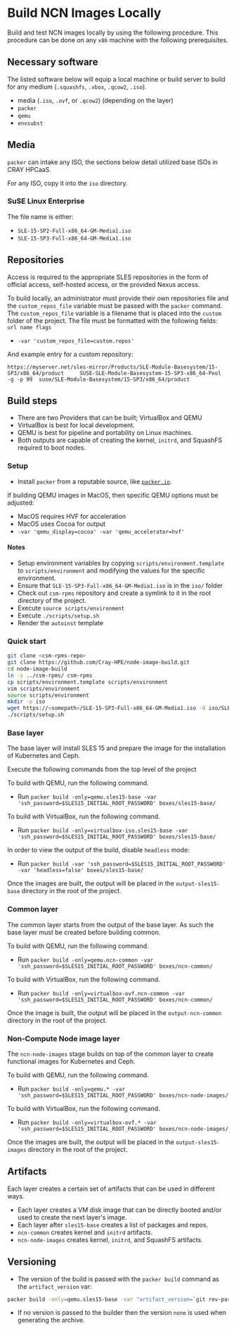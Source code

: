 # Build NCN Images Locally

Build and test NCN images locally by using the following procedure. This procedure can be done on any `x86` machine with the following prerequisites.

## Necessary software

The listed software below will equip a local machine or build server to build for any medium (`.squashfs`, `.vbox`, `.qcow2`, `.iso`).

* media (`.iso`, `.ovf`, or `.qcow2`) (depending on the layer)
* `packer`
* `qemu`
* `envsubst`

## Media

`packer` can intake any ISO, the sections below detail utilized base ISOs in CRAY HPCaaS.

For any ISO, copy it into the `iso` directory.

### SuSE Linux Enterprise

The file name is either:

* `SLE-15-SP2-Full-x86_64-GM-Media1.iso`
* `SLE-15-SP3-Full-x86_64-GM-Media1.iso`

## Repositories

Access is required to the appropriate SLES repositories in the form of official access, self-hosted access, or the provided Nexus access.

To build locally, an administrator must provide their own repositories file and the `custom_repos_file` variable must be passed with the `packer` command.
The `custom_repos_file` variable is a filename that is placed into the `custom` folder of the project.
The file must be formatted with the following fields: `url name flags`

* `-var 'custom_repos_file=custom.repos'`

And example entry for a custom repository:

`https://myserver.net/sles-mirror/Products/SLE-Module-Basesystem/15-SP3/x86_64/product     SUSE-SLE-Module-Basesystem-15-SP3-x86_64-Pool     -g -p 99  suse/SLE-Module-Basesystem/15-SP3/x86_64/product`

## Build steps

* There are two Providers that can be built; VirtualBox and QEMU
* VirtualBox is best for local development.
* QEMU is best for pipeline and portability on Linux machines.
* Both outputs are capable of creating the kernel, `initrd`, and SquashFS required to boot nodes.

### Setup

* Install `packer` from a reputable source, like [`packer.io`](https://www.packer.io/).

If building QEMU images in MacOS, then specific QEMU options must be adjusted:

* MacOS requires HVF for acceleration
* MacOS uses Cocoa for output
* `-var 'qemu_display=cocoa' -var 'qemu_accelerator=hvf'`

#### Notes

* Setup environment variables by copying `scripts/environment.template` to `scripts/environment` and modifying the values for the specific environment.
* Ensure that `SLE-15-SP3-Full-x86_64-GM-Media1.iso` is in the `iso/` folder
* Check out `csm-rpms` repository and create a symlink to it in the root directory of the project.
* Execute `source scripts/environment`
* Execute `./scripts/setup.sh`
* Render the `autoinst` template

### Quick start

```bash
git clone <csm-rpms-repo>
git clone https://github.com/Cray-HPE/node-image-build.git
cd node-image-build
ln -s ../csm-rpms/ csm-rpms
cp scripts/environment.template scripts/environment
vim scripts/environment
source scripts/environment
mkdir -p iso
wget https://<somepath>/SLE-15-SP3-Full-x86_64-GM-Media1.iso -O iso/SLE-15-SP3-Full-x86_64-GM-Media1.iso
./scripts/setup.sh
```

### Base layer

The base layer will install SLES 15 and prepare the image for the installation of Kubernetes and Ceph.

Execute the following commands from the top level of the project

To build with QEMU, run the following command.

* Run `packer build -only=qemu.sles15-base -var 'ssh_password=$SLES15_INITIAL_ROOT_PASSWORD' boxes/sles15-base/`

To build with VirtualBox, run the following command.

* Run `packer build -only=virtualbox-iso.sles15-base -var 'ssh_password=$SLES15_INITIAL_ROOT_PASSWORD' boxes/sles15-base/`

In order to view the output of the build, disable `headless` mode:

* Run `packer build -var 'ssh_password=$SLES15_INITIAL_ROOT_PASSWORD' -var 'headless=false' boxes/sles15-base/`

Once the images are built, the output will be placed in the `output-sles15-base` directory in the root of the project.

### Common layer

The common layer starts from the output of the base layer. As such the base layer must be created before building common.

To build with QEMU, run the following command.

* Run `packer build -only=qemu.ncn-common -var 'ssh_password=$SLES15_INITIAL_ROOT_PASSWORD' boxes/ncn-common/`

To build with VirtualBox, run the following command.

* Run `packer build -only=virtualbox-ovf.ncn-common -var 'ssh_password=$SLES15_INITIAL_ROOT_PASSWORD' boxes/ncn-common/`

Once the image is built, the output will be placed in the `output-ncn-common` directory in the root of the project.

### Non-Compute Node image layer

The `ncn-node-images` stage builds on top of the common layer to create functional images for Kubernetes and Ceph.

To build with QEMU, run the following command.

* Run `packer build -only=qemu.* -var 'ssh_password=$SLES15_INITIAL_ROOT_PASSWORD' boxes/ncn-node-images/`

To build with VirtualBox, run the following command.

* Run `packer build -only=virtualbox-ovf.* -var 'ssh_password=$SLES15_INITIAL_ROOT_PASSWORD' boxes/ncn-node-images/`

Once the images are built, the output will be placed in the `output-sles15-images` directory in the root of the project.

## Artifacts

Each layer creates a certain set of artifacts that can be used in different ways.

* Each layer creates a VM disk image that can be directly booted and/or used to create the next layer's image.
* Each layer after `sles15-base` creates a list of packages and repos.
* `ncn-common` creates kernel and `initrd` artifacts.
* `ncn-node-images` creates kernel, `initrd`, and SquashFS artifacts.

## Versioning

* The version of the build is passed with the `packer build` command as the `artifact_version` var:

```bash
packer build -only=qemu.sles15-base -var "artifact_version=`git rev-parse --short HEAD`" -var 'ssh_password=$SLES15_INITIAL_ROOT_PASSWORD' -var 'headless=false' boxes/sles15-base/
````

* If no version is passed to the builder then the version `none` is used when generating the archive.
